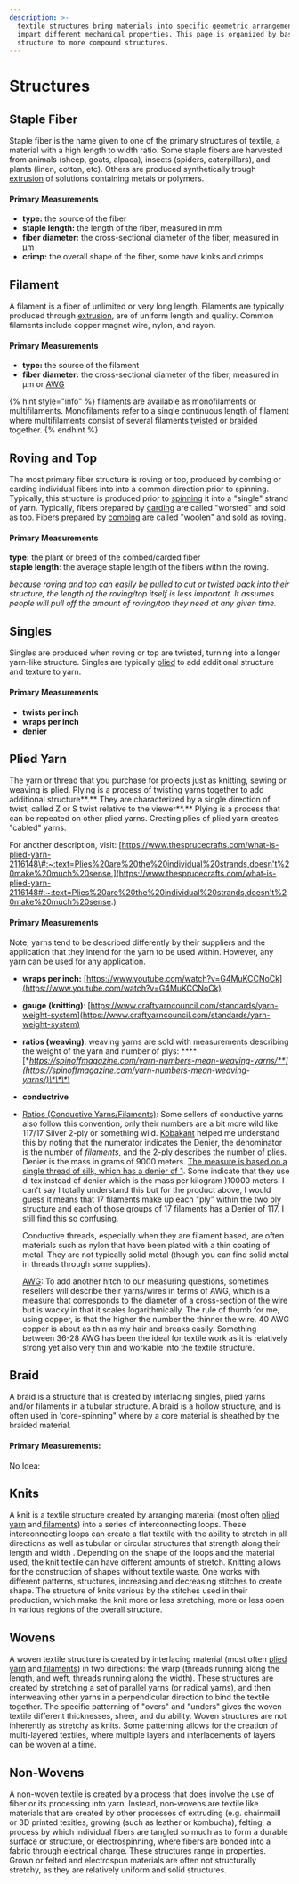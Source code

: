 ```yaml
---
description: >-
  textile structures bring materials into specific geometric arrangements that
  impart different mechanical properties. This page is organized by basic
  structure to more compound structures.
---
```


# Structures

## Staple **Fiber**

Staple fiber is the name given to one of the primary structures of textile, a material with a high length to width ratio.  Some staple fibers are  harvested from animals \(sheep, goats, alpaca\), insects \(spiders, caterpillars\), and plants \(linen, cotton, etc\). Others are produced synthetically trough [extrusion](processes.md#extruding) of solutions containing metals or polymers. 

#### **Primary Measurements**

* **type:** the source of the fiber
* **staple length:** the length of the fiber, measured in mm
* **fiber diameter:** the cross-sectional diameter of the fiber, measured in µm
* **crimp:** the overall shape of the fiber, some have kinks and crimps

## **Filament**

A filament is a fiber of unlimited or very long length. Filaments are typically produced through [extrusion](processes.md#extruding), are of uniform length and quality. Common filaments include copper magnet wire, nylon, and rayon. 

#### **Primary Measurements**

* **type:** the source of the filament
* **fiber diameter:** the cross-sectional diameter of the fiber, measured in µm or [AWG](https://en.wikipedia.org/wiki/American_wire_gauge)

{% hint style="info" %}
  filaments are available as monofilaments or multifilaments. Monofilaments refer to a single continuous length of filament where multifilaments consist of several filaments [twisted](processes.md#plying) or [braided](processes.md#braiding) together. 
{% endhint %}

## **Roving and Top**

The most primary fiber structure is roving or top, produced by combing or carding individual fibers into into a common direction prior to spinning. Typically, this structure is produced prior to [spinning](processes.md#spinning) it into a "single" strand of yarn. Typically, fibers prepared by [carding](processes.md#combing-and-carding) are called "worsted" and sold as top. Fibers prepared by [combing](processes.md#combing-and-carding) are called "woolen" and sold as roving. 

#### **Primary Measurements**

**type:**  the plant or breed of the combed/carded fiber  
**staple length**: the average staple length of the fibers within the roving.

_because roving and top can easily be pulled to cut or twisted back into their structure, the length of the roving/top itself is less important. It assumes people will pull off the amount of roving/top they need at any given time._ 

## **Singles**

Singles are produced when roving or top are twisted, turning into a longer yarn-like structure. Singles are typically [plied](processes.md#plying) to add additional structure and texture to yarn.

#### **Primary Measurements**

* **twists per inch**
* **wraps per inch**
* **denier**

## **Plied Yarn**

The yarn or thread that you purchase for projects just as knitting, sewing or weaving is plied. Plying is a process of twisting yarns together to add additional structure**.** They are characterized by a single direction of twist, called Z or S twist relative to the viewer**.**  Plying is a process that can be repeated on other plied yarns. Creating plies of plied yarn creates "cabled" yarns.

For another description, visit: [https://www.thesprucecrafts.com/what-is-plied-yarn-2116148\#:~:text=Plies%20are%20the%20individual%20strands,doesn't%20make%20much%20sense.](https://www.thesprucecrafts.com/what-is-plied-yarn-2116148#:~:text=Plies%20are%20the%20individual%20strands,doesn't%20make%20much%20sense.) 

#### **Primary Measurements**

Note, yarns tend to be described differently by their suppliers and the application that they intend for the yarn to be used within. However, any yarn can be used for any application.

* **wraps per inch:** [https://www.youtube.com/watch?v=G4MuKCCNoCk](https://www.youtube.com/watch?v=G4MuKCCNoCk)
* **gauge \(knitting\)**: [https://www.craftyarncouncil.com/standards/yarn-weight-system](https://www.craftyarncouncil.com/standards/yarn-weight-system)
* **ratios \(weaving\)**: weaving yarns are sold with measurements describing the weight of the yarn and number of plys: ****[**https://spinoffmagazine.com/yarn-numbers-mean-weaving-yarns/**](https://spinoffmagazine.com/yarn-numbers-mean-weaving-yarns/)\*\*\*\*
* **conductrive** 
* [Ratios \(Conductive Yarns/Filaments\)](https://www.kobakant.at/DIY/?p=379): Some sellers of conductive yarns also follow this convention, only their numbers are a bit more wild like 117/17 Silver 2-ply or something wild. [Kobakant](https://www.kobakant.at/DIY/?p=379) helped me understand this by noting that the numerator indicates the Denier, the denominator is the number of _filaments_, and the 2-ply describes the number of plies. Denier is the mass in grams of 9000 meters. [The measure is based on a single thread of silk, which has a denier of 1](https://en.wikipedia.org/wiki/Units_of_textile_measurement). Some indicate that they use d-tex instead of denier which is the mass per kilogram \)10000 meters. I can't say I totally understand this but for the product above, I would guess it means that 17 filaments make up each "ply" within the two ply structure and each of those groups of 17 filaments has a Denier of 117. I still find this so confusing. 

  Conductive threads, especially when they are filament based, are often materials such as nylon that have been plated with a thin coating of metal. They are not typically solid metal \(though you can find solid metal in threads through some supplies\). 

  [AWG](https://en.wikipedia.org/wiki/American_wire_gauge): To add another hitch to our measuring questions, sometimes resellers will describe their yarns/wires in terms of AWG, which is a measure that corresponds to the diameter of a cross-section of the wire but is wacky in that it scales logarithmically. The rule of thumb for me, using copper, is that the higher the number the thinner the wire. 40 AWG copper is about as thin as my hair and breaks easily. Something between 36-28 AWG has been the ideal for textile work as it is relatively strong yet also very thin and workable into the textile structure.

## **Braid** 

A braid is a structure that is created by interlacing singles, plied yarns and/or filaments in a tubular structure. A braid is a hollow structure, and is often used in 'core-spinning" where by a core material is sheathed by the braided material. 

#### Primary Measurements: 

No Idea: 

## **Knits**

A knit is a textile structure created by arranging material \(most often [plied yarn](structures.md#plied-yarn) and[ filaments](structures.md#filament)\) into a series of interconnecting loops. These interconnecting loops can create a flat textile with the ability to stretch in all directions as well as tubular or circular structures that strength along their length and width .  Depending on the shape of the loops and the material used, the knit textile can have different amounts of stretch. Knitting allows for the construction of shapes without textile waste. One works with different patterns, structures, increasing and decreasing stitches to create shape. The structure of knits various by the stitches used in their production, which make the knit more or less stretching, more or less open in various regions of the overall structure. 

## Wovens

A woven textile structure is created by interlacing material \(most often [plied yarn](structures.md#plied-yarn) and[ filaments](structures.md#filament)\) in two directions: the warp \(threads running along the length, and weft, threads running along the width\). These structures are created by stretching a set of parallel yarns \(or radical yarns\), and then interweaving other yarns in a perpendicular direction to bind the textile together. The specific patterning of "overs" and "unders" gives the woven textile different thicknesses, sheer, and durability. Woven structures are not inherently as stretchy as knits. Some patterning allows for the creation of multi-layered textiles, where multiple layers and interlacements of layers can be woven at a time. 

## Non-Wovens

A non-woven textile is created by a process that does involve the use of fiber or its processing into yarn. Instead, non-wovens are textile like materials that are created by other processes of extruding \(e.g. chainmaill or 3D printed texitles, growing \(such as leather or kombucha\),  felting, a process by which individual fibers are tangled so much as to form a durable surface or structure, or electrospinning, where fibers are bonded into a fabric through electrical charge. These structures range in properties. Grown or felted and electrospun materials are often not structurally stretchy, as they are relatively uniform and solid structures.  


